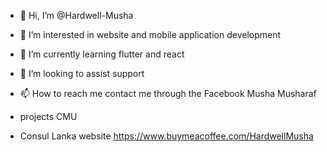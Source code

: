 - 👋 Hi, I’m @Hardwell-Musha
- 👀 I’m interested in website and mobile application development 
- 🌱 I’m currently learning  flutter and react
- 💞️ I’m looking to assist support 
- 📫 How to reach me contact me through the Facebook Musha Musharaf

- projects CMU
- Consul Lanka website 
https://www.buymeacoffee.com/HardwellMusha
<!---
Hardwell-Musha/Hardwell-Musha is a ✨ special ✨ repository because its `README.md` (this file) appears on your GitHub profile.
You can click the Preview link to take a look at your changes.
--->
